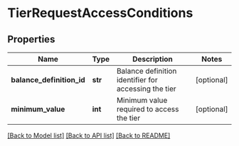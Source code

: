 # TierRequestAccessConditions

## Properties
Name | Type | Description | Notes
------------ | ------------- | ------------- | -------------
**balance_definition_id** | **str** | Balance definition identifier for accessing the tier | [optional] 
**minimum_value** | **int** | Minimum value required to access the tier | [optional] 

[[Back to Model list]](../README.md#documentation-for-models) [[Back to API list]](../README.md#documentation-for-api-endpoints) [[Back to README]](../README.md)


